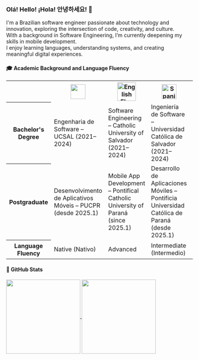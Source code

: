 ### Olá! Hello! ¡Hola! 안녕하세요! 👋

I'm a Brazilian software engineer passionate about technology and innovation, exploring the intersection of code, creativity, and culture.  
With a background in Software Engineering, I’m currently deepening my skills in mobile development.  
I enjoy learning languages, understanding systems, and creating meaningful digital experiences.

#### 🎓 Academic Background and Language Fluency

<table>
  <tr>
    <th></th>
    <th><img src="https://upload.wikimedia.org/wikipedia/commons/thumb/0/05/Flag_of_Brazil.svg/1280px-Flag_of_Brazil.svg.png" width="40"/></th>
    <th><img src="https://upload.wikimedia.org/wikipedia/commons/thumb/0/0b/English_language.svg/640px-English_language.svg.png" alt="English Flag" width="50"/></th>
    <th><img src="https://upload.wikimedia.org/wikipedia/commons/thumb/9/9a/Flag_of_Spain.svg/1920px-Flag_of_Spain.svg.png" alt="Spanish Flag" width="40"/></th>
    <th><img src="https://upload.wikimedia.org/wikipedia/commons/thumb/0/09/Flag_of_South_Korea.svg/800px-Flag_of_South_Korea.svg.png" alt="Korean Flag" width="40"/></th>
  </tr>

  <tr>
    <th>Bachelor's Degree</th>
    <td>Engenharia de Software – UCSAL (2021–2024)</td>
    <td>Software Engineering – Catholic University of Salvador (2021–2024)</td>
    <td>Ingeniería de Software – Universidad Católica de Salvador (2021–2024)</td>
    <td>소프트웨어 공학 – 사우바도르 가톨릭 대학교 (2021–2024)</td>
  </tr>

  <tr>
    <th>Postgraduate</th>
    <td>Desenvolvimento de Aplicativos Móveis – PUCPR (desde 2025.1)</td>
    <td>Mobile App Development – Pontifical Catholic University of Paraná (since 2025.1)</td>
    <td>Desarrollo de Aplicaciones Móviles – Pontificia Universidad Católica de Paraná (desde 2025.1)</td>
    <td>모바일 앱 개발 – 파라나 교황청 가톨릭 대학교 (2025년 1학기부터)</td>
  </tr>

  <tr>
    <th>Language Fluency</th>
    <td>Native (Nativo)</td>
    <td>Advanced</td>
    <td>Intermediate (Intermedio)</td>
    <td>Beginner (초심자)</td>
  </tr>
</table>


#### 👾 GitHub Stats
<a href="https://github.com/lucasfariassa/github-readme-stats">
  <img height=200 align="center" src="https://github-readme-stats.vercel.app/api?username=lucasfariassa&show_icons=true&theme=slateorange&hide_border=true" />
</a>
<a href="https://github.com/lucasfariassa/convoychat">
  <img height=200 align="center" src="https://github-readme-stats.vercel.app/api/top-langs?username=lucasfariassa&layout=compact&langs_count=8&card_width=290&theme=slateorange&hide_border=true" />
</a>
